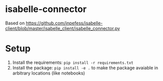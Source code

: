 # isabelle-connector
Based on https://github.com/inpefess/isabelle-client/blob/master/isabelle_client/isabelle_connector.py


# Setup
1. Install the requirements: `pip install -r requirements.txt`
2. Install the package: `pip install -e .` to make the package avaiable in arbitrary locations (like notebooks)